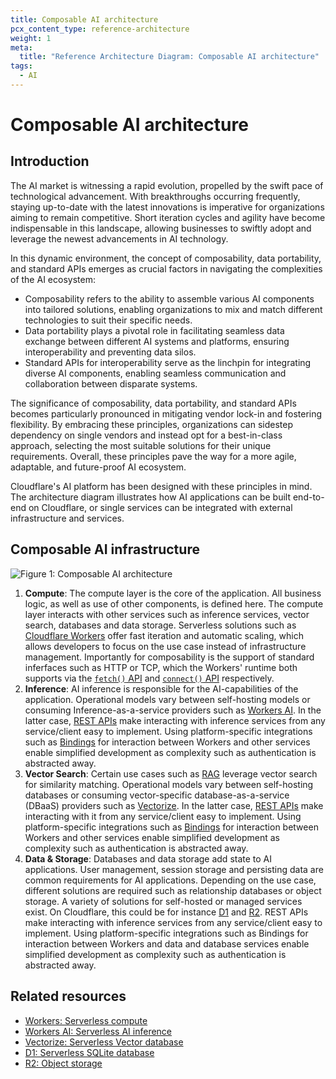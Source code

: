 ```yaml
---
title: Composable AI architecture
pcx_content_type: reference-architecture
weight: 1
meta:
  title: "Reference Architecture Diagram: Composable AI architecture"
tags:
  - AI
---
```


# Composable AI architecture

## Introduction

The AI market is witnessing a rapid evolution, propelled by the swift pace of technological advancement. With breakthroughs occurring frequently, staying up-to-date with the latest innovations is imperative for organizations aiming to remain competitive. Short iteration cycles and agility have become indispensable in this landscape, allowing businesses to swiftly adopt and leverage the newest advancements in AI technology.

In this dynamic environment, the concept of composability, data portability, and standard APIs emerges as crucial factors in navigating the complexities of the AI ecosystem:

- Composability refers to the ability to assemble various AI components into tailored solutions, enabling organizations to mix and match different technologies to suit their specific needs.
- Data portability plays a pivotal role in facilitating seamless data exchange between different AI systems and platforms, ensuring interoperability and preventing data silos.
- Standard APIs for interoperability serve as the linchpin for integrating diverse AI components, enabling seamless communication and collaboration between disparate systems.

The significance of composability, data portability, and standard APIs becomes particularly pronounced in mitigating vendor lock-in and fostering flexibility. By embracing these principles, organizations can sidestep dependency on single vendors and instead opt for a best-in-class approach, selecting the most suitable solutions for their unique requirements. Overall, these principles pave the way for a more agile, adaptable, and future-proof AI ecosystem.

Cloudflare's AI platform has been designed with these principles in mind. The architecture diagram illustrates how AI applications can be built end-to-end on Cloudflare, or single services can be integrated with external infrastructure and services.

## Composable AI infrastructure

![Figure 1: Composable AI architecture](/images/reference-architecture/ai-composable/ai-composable.svg "Figure 1: Composable AI architecture")

1. **Compute**: The compute layer is the core of the application. All business logic, as well as use of other components, is defined here. The compute layer interacts with other services such as inference services, vector search, databases and data storage. Serverless solutions such as [Cloudflare Workers](/workers/) offer fast iteration and automatic scaling, which allows developers to focus on the use case instead of infrastructure management. Importantly for composability is the support of standard inferfaces such as HTTP or TCP, which the Workers' runtime both supports via the [`fetch()` API](/workers/runtime-apis/fetch/) and [`connect()` API](/workers/runtime-apis/tcp-sockets/) respectively.
2. **Inference**: AI inference is responsible for the AI-capabilities of the application. Operational models vary between self-hosting models or consuming Inference-as-a-service providers such as [Workers AI](/workers-ai/). In the latter case, [REST APIs](/api/operations/workers-ai-post-run-model) make interacting with inference services from any service/client easy to implement. Using platform-specific integrations such as [Bindings](/workers-ai/configuration/bindings/) for interaction between Workers and other services enable simplified development as complexity such as authentication is abstracted away.
3. **Vector Search**: Certain use cases such as [RAG](/reference-architecture/diagrams/ai/ai-rag/) leverage vector search for similarity matching. Operational models vary between self-hosting databases or consuming vector-specific database-as-a-service (DBaaS) providers such as [Vectorize](/vectorize/). In the latter case, [REST APIs](/api/operations/vectorize-list-vectorize-indexes) make interacting with it from any service/client easy to implement. Using platform-specific integrations such as [Bindings](/vectorize/get-started/embeddings/#3-bind-your-worker-to-your-index) for interaction between Workers and other services enable simplified development as complexity such as authentication is abstracted away.
4. **Data & Storage**: Databases and data storage add state to AI applications. User management, session storage and persisting data are common requirements for AI applications. Depending on the use case, different solutions are required such as relationship databases or object storage. A variety of solutions for self-hosted or managed services exist. On Cloudflare, this could be for instance [D1](/d1/) and [R2](/r2/). REST APIs make interacting with inference services from any service/client easy to implement. Using platform-specific integrations such as Bindings for interaction between Workers and data and database services enable simplified development as complexity such as authentication is abstracted away.

## Related resources

- [Workers: Serverless compute](/workers/)
- [Workers AI: Serverless AI inference](/workers-ai/)
- [Vectorize: Serverless Vector database](/vectorize/)
- [D1: Serverless SQLite database](/d1/)
- [R2: Object storage](/r2/)
